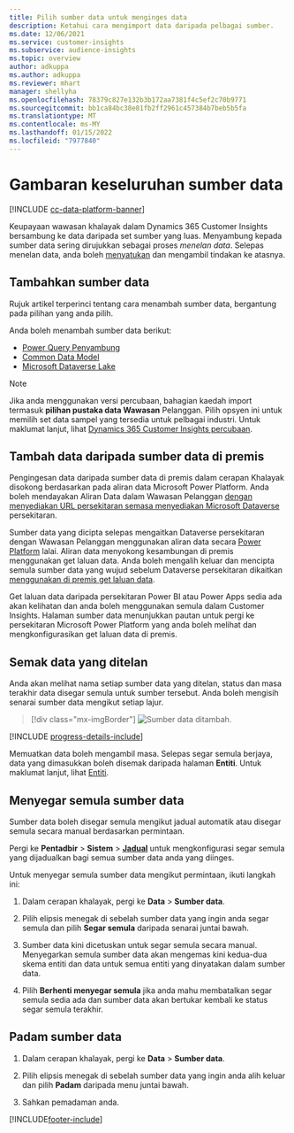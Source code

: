 ```yaml
---
title: Pilih sumber data untuk menginges data
description: Ketahui cara mengimport data daripada pelbagai sumber.
ms.date: 12/06/2021
ms.service: customer-insights
ms.subservice: audience-insights
ms.topic: overview
author: adkuppa
ms.author: adkuppa
ms.reviewer: mhart
manager: shellyha
ms.openlocfilehash: 78379c827e132b3b172aa7381f4c5ef2c70b9771
ms.sourcegitcommit: bb1ca84bc38e81fb2ff2961c457384b7beb5b5fa
ms.translationtype: MT
ms.contentlocale: ms-MY
ms.lasthandoff: 01/15/2022
ms.locfileid: "7977840"
---
```

# <a name="data-sources-overview"></a>Gambaran keseluruhan sumber data

[!INCLUDE [cc-data-platform-banner](../includes/cc-data-platform-banner.md)]

Keupayaan wawasan khalayak dalam Dynamics 365 Customer Insights bersambung ke data daripada set sumber yang luas. Menyambung kepada sumber data sering dirujukkan sebagai proses *menelan data*. Selepas menelan data, anda boleh [menyatukan](data-unification.md) dan mengambil tindakan ke atasnya.

## <a name="add-a-data-source"></a>Tambahkan sumber data

Rujuk artikel terperinci tentang cara menambah sumber data, bergantung pada pilihan yang anda pilih.

Anda boleh menambah sumber data berikut:

- [Power Query Penyambung](connect-power-query.md)
- [Common Data Model](connect-common-data-model.md)
- [Microsoft Dataverse Lake](connect-dataverse-managed-lake.md)

> [!NOTE]
> Jika anda menggunakan versi percubaan, bahagian kaedah import termasuk **pilihan pustaka data Wawasan** Pelanggan. Pilih opsyen ini untuk memilih set data sampel yang tersedia untuk pelbagai industri. Untuk maklumat lanjut, lihat [Dynamics 365 Customer Insights percubaan](../trial-signup.md).

## <a name="add-data-from-on-premises-data-sources"></a>Tambah data daripada sumber data di premis

Pengingesan data daripada sumber data di premis dalam cerapan Khalayak disokong berdasarkan pada aliran data Microsoft Power Platform. Anda boleh mendayakan Aliran Data dalam Wawasan Pelanggan [dengan menyediakan URL persekitaran semasa menyediakan Microsoft Dataverse](create-environment.md) persekitaran.

Sumber data yang dicipta selepas mengaitkan Dataverse persekitaran dengan Wawasan Pelanggan menggunakan aliran data secara [Power Platform](/power-query/dataflows/overview-dataflows-across-power-platform-dynamics-365) lalai. Aliran data menyokong kesambungan di premis menggunakan get laluan data. Anda boleh mengalih keluar dan mencipta semula sumber data yang wujud sebelum Dataverse persekitaran dikaitkan [menggunakan di premis get laluan data](/data-integration/gateway/service-gateway-app).

Get laluan data daripada persekitaran Power BI atau Power Apps sedia ada akan kelihatan dan anda boleh menggunakan semula dalam Customer Insights. Halaman sumber data menunjukkan pautan untuk pergi ke persekitaran Microsoft Power Platform yang anda boleh melihat dan mengkonfigurasikan get laluan data di premis.

## <a name="review-ingested-data"></a>Semak data yang ditelan

Anda akan melihat nama setiap sumber data yang ditelan, status dan masa terakhir data disegar semula untuk sumber tersebut. Anda boleh mengisih senarai sumber data mengikut setiap lajur.

> [!div class="mx-imgBorder"]
> ![Sumber data ditambah.](media/configure-data-datasource-added.png "Sumber Data ditambah")

[!INCLUDE [progress-details-include](../includes/progress-details-pane.md)]

Memuatkan data boleh mengambil masa. Selepas segar semula berjaya, data yang dimasukkan boleh disemak daripada halaman **Entiti**. Untuk maklumat lanjut, lihat [Entiti](entities.md).

## <a name="refresh-a-data-source"></a>Menyegar semula sumber data

Sumber data boleh disegar semula mengikut jadual automatik atau disegar semula secara manual berdasarkan permintaan. 

Pergi ke **Pentadbir** > **Sistem** > [**Jadual**](system.md#schedule-tab) untuk mengkonfigurasi segar semula yang dijadualkan bagi semua sumber data anda yang diinges.

Untuk menyegar semula sumber data mengikut permintaan, ikuti langkah ini:

1. Dalam cerapan khalayak, pergi ke **Data** > **Sumber data**.

2. Pilih elipsis menegak di sebelah sumber data yang ingin anda segar semula dan pilih **Segar semula** daripada senarai juntai bawah.

3. Sumber data kini dicetuskan untuk segar semula secara manual. Menyegarkan semula sumber data akan mengemas kini kedua-dua skema entiti dan data untuk semua entiti yang dinyatakan dalam sumber data.

4. Pilih **Berhenti menyegar semula** jika anda mahu membatalkan segar semula sedia ada dan sumber data akan bertukar kembali ke status segar semula terakhir.

## <a name="delete-a-data-source"></a>Padam sumber data

1. Dalam cerapan khalayak, pergi ke **Data** > **Sumber data**.

2. Pilih elipsis menegak di sebelah sumber data yang ingin anda alih keluar dan pilih **Padam** daripada menu juntai bawah.

3. Sahkan pemadaman anda.


[!INCLUDE[footer-include](../includes/footer-banner.md)]
